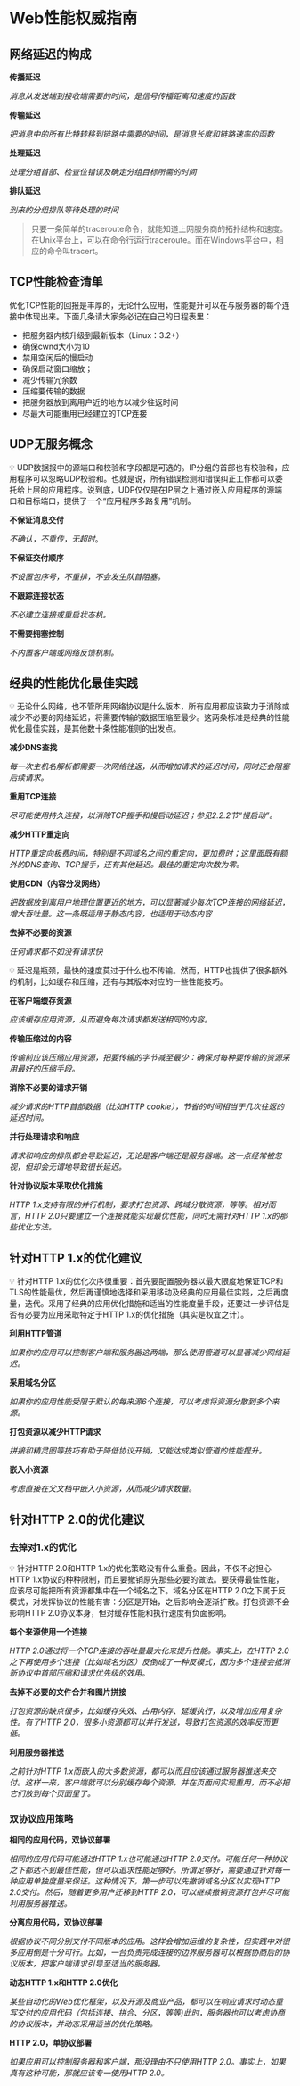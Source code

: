 # Web性能权威指南

## 网络延迟的构成

**传播延迟**

*消息从发送端到接收端需要的时间，是信号传播距离和速度的函数*

**传输延迟**

*把消息中的所有比特转移到链路中需要的时间，是消息长度和链路速率的函数*

**处理延迟**

*处理分组首部、检查位错误及确定分组目标所需的时间*

**排队延迟**

*到来的分组排队等待处理的时间*

> 只要一条简单的traceroute命令，就能知道上网服务商的拓扑结构和速度。在Unix平台上，可以在命令行运行traceroute。而在Windows平台中，相应的命令叫tracert。
> 

## TCP性能检查清单

优化TCP性能的回报是丰厚的，无论什么应用，性能提升可以在与服务器的每个连接中体现出来。下面几条请大家务必记在自己的日程表里：

- 把服务器内核升级到最新版本（Linux：3.2+）
- 确保cwnd大小为10
- 禁用空闲后的慢启动
- 确保启动窗口缩放；
- 减少传输冗余数
- 压缩要传输的数据
- 把服务器放到离用户近的地方以减少往返时间
- 尽最大可能重用已经建立的TCP连接

## UDP无服务概念

<aside>
💡 UDP数据报中的源端口和校验和字段都是可选的。IP分组的首部也有校验和，应用程序可以忽略UDP校验和。也就是说，所有错误检测和错误纠正工作都可以委托给上层的应用程序。说到底，UDP仅仅是在IP层之上通过嵌入应用程序的源端口和目标端口，提供了一个“应用程序多路复用”机制。

</aside>

**不保证消息交付**

*不确认，不重传，无超时*。

**不保证交付顺序**

*不设置包序号，不重排，不会发生队首阻塞。*

**不跟踪连接状态**

*不必建立连接或重启状态机。*

**不需要拥塞控制**

*不内置客户端或网络反馈机制。*

## 经典的性能优化最佳实践

<aside>
💡 无论什么网络，也不管所用网络协议是什么版本，所有应用都应该致力于消除或减少不必要的网络延迟，将需要传输的数据压缩至最少。这两条标准是经典的性能优化最佳实践，是其他数十条性能准则的出发点。

</aside>

**减少DNS查找**

*每一次主机名解析都需要一次网络往返，从而增加请求的延迟时间，同时还会阻塞后续请求。*

**重用TCP连接**

*尽可能使用持久连接，以消除TCP握手和慢启动延迟；参见2.2.2节“慢启动”。*

**减少HTTP重定向**

*HTTP重定向极费时间，特别是不同域名之间的重定向，更加费时；这里面既有额外的DNS查询、TCP握手，还有其他延迟。最佳的重定向次数为零。*

**使用CDN（内容分发网络）**

*把数据放到离用户地理位置更近的地方，可以显著减少每次TCP连接的网络延迟，增大吞吐量。这一条既适用于静态内容，也适用于动态内容*

**去掉不必要的资源**

*任何请求都不如没有请求快*

<aside>
💡 延迟是瓶颈，最快的速度莫过于什么也不传输。然而，HTTP也提供了很多额外的机制，比如缓存和压缩，还有与其版本对应的一些性能技巧。

</aside>

**在客户端缓存资源**

*应该缓存应用资源，从而避免每次请求都发送相同的内容。*

**传输压缩过的内容**

*传输前应该压缩应用资源，把要传输的字节减至最少：确保对每种要传输的资源采用最好的压缩手段。*

**消除不必要的请求开销**

*减少请求的HTTP首部数据（比如HTTP cookie），节省的时间相当于几次往返的延迟时间。*

**并行处理请求和响应**

*请求和响应的排队都会导致延迟，无论是客户端还是服务器端。这一点经常被忽视，但却会无谓地导致很长延迟。*

**针对协议版本采取优化措施**

*HTTP 1.x支持有限的并行机制，要求打包资源、跨域分散资源，等等。相对而言，HTTP 2.0只要建立一个连接就能实现最优性能，同时无需针对HTTP 1.x的那些优化方法。*

## 针对HTTP 1.x的优化建议

<aside>
💡 针对HTTP 1.x的优化次序很重要：首先要配置服务器以最大限度地保证TCP和TLS的性能最优，然后再谨慎地选择和采用移动及经典的应用最佳实践，之后再度量，迭代。采用了经典的应用优化措施和适当的性能度量手段，还要进一步评估是否有必要为应用采取特定于HTTP 1.x的优化措施（其实是权宜之计）。

</aside>

**利用HTTP管道**

*如果你的应用可以控制客户端和服务器这两端，那么使用管道可以显著减少网络延迟。*

**采用域名分区**

*如果你的应用性能受限于默认的每来源6个连接，可以考虑将资源分散到多个来源。*

**打包资源以减少HTTP请求**

*拼接和精灵图等技巧有助于降低协议开销，又能达成类似管道的性能提升。*

**嵌入小资源**

*考虑直接在父文档中嵌入小资源，从而减少请求数量。*

## 针对HTTP 2.0的优化建议

### 去掉对1.x的优化

<aside>
💡 针对HTTP 2.0和HTTP 1.x的优化策略没有什么重叠。因此，不仅不必担心HTTP 1.x协议的种种限制，而且要撤销原先那些必要的做法。要获得最佳性能，应该尽可能把所有资源都集中在一个域名之下。域名分区在HTTP 2.0之下属于反模式，对发挥协议的性能有害：分区是开始，之后影响会逐渐扩散。打包资源不会影响HTTP 2.0协议本身，但对缓存性能和执行速度有负面影响。

</aside>

**每个来源使用一个连接**

*HTTP 2.0通过将一个TCP连接的吞吐量最大化来提升性能。事实上，在HTTP 2.0之下再使用多个连接（比如域名分区）反倒成了一种反模式，因为多个连接会抵消新协议中首部压缩和请求优先级的效用。*

**去掉不必要的文件合并和图片拼接**

*打包资源的缺点很多，比如缓存失效、占用内存、延缓执行，以及增加应用复杂性。有了HTTP 2.0，很多小资源都可以并行发送，导致打包资源的效率反而更低。*

**利用服务器推送**

*之前针对HTTP 1.x而嵌入的大多数资源，都可以而且应该通过服务器推送来交付。这样一来，客户端就可以分别缓存每个资源，并在页面间实现重用，而不必把它们放到每个页面里了。*

### 双协议应用策略

**相同的应用代码，双协议部署**

*相同的应用代码可能通过HTTP 1.x也可能通过HTTP 2.0交付。可能任何一种协议之下都达不到最佳性能，但可以追求性能足够好。所谓足够好，需要通过针对每一种应用单独度量来保证。这种情况下，第一步可以先撤销域名分区以实现HTTP 2.0交付。然后，随着更多用户迁移到HTTP 2.0，可以继续撤销资源打包并尽可能利用服务器推送。*

**分离应用代码，双协议部署**

*根据协议不同分别交付不同版本的应用。这样会增加运维的复杂性，但实践中对很多应用倒是十分可行。比如，一台负责完成连接的边界服务器可以根据协商后的协议版本，把客户端请求引导至适当的服务器。*

**动态HTTP 1.x和HTTP 2.0优化**

*某些自动化的Web优化框架，以及开源及商业产品，都可以在响应请求时动态重写交付的应用代码（包括连接、拼合、分区，等等)此时，服务器也可以考虑协商的协议版本，并动态采用适当的优化策略。*

**HTTP 2.0，单协议部署**

*如果应用可以控制服务器和客户端，那没理由不只使用HTTP 2.0。事实上，如果真有这种可能，那就应该专一使用HTTP 2.0。*